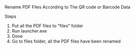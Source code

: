 Rename PDF Files According to The QR code or Barcode Data

Steps
  1. Put all the PDF files to "files" folder
  2. Run launcher.exe
  3. Done
  4. Go to files folder, all the PDF files have been renamed
